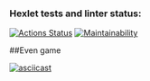 ### Hexlet tests and linter status:
[![Actions Status](https://github.com/HKreoin/fullstack-javascript-project-44/actions/workflows/hexlet-check.yml/badge.svg)](https://github.com/HKreoin/fullstack-javascript-project-44/actions)
[![Maintainability](https://api.codeclimate.com/v1/badges/343f482d8d0e21162ced/maintainability)](https://codeclimate.com/github/HKreoin/fullstack-javascript-project-44/maintainability)

##Even game 

[![asciicast](https://asciinema.org/a/oxSvUDZgGzZ56So1Faln8sVbT.svg)](https://asciinema.org/a/oxSvUDZgGzZ56So1Faln8sVbT)